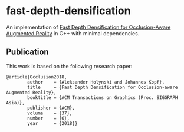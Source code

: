 # fast-depth-densification

An implementation of [Fast Depth Densification for Occlusion-Aware Augmented Reality](https://homes.cs.washington.edu/~holynski/publications/occlusion/index.html) in C++ with minimal dependencies.

## Publication

This work is based on the following research paper:

```
@article{Occlusion2018,
        author    = {Aleksander Holynski and Johannes Kopf},
        title     = {Fast Depth Densification for Occlusion-aware Augmented Reality},
        booktitle = {ACM Transactions on Graphics (Proc. SIGGRAPH Asia)},
        publisher = {ACM},
        volume    = {37},
        number    = {6},
        year      = {2018}}
```